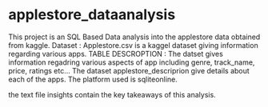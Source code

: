 # applestore_dataanalysis
This project is an SQL Based Data analysis into the applestore data obtained from kaggle.
Dataset : Applestore.csv is a kaggel  dataset giving information regarding various apps.
TABLE DESCROPTION : The datset gives information regadring various aspects of app including genre, track_name, price, ratings etc...
The dataset applestore_descriprion give details about each of the apps.
The platform used is sqliteonline.

the text file insights contain the key takeaways of this analysis. 
